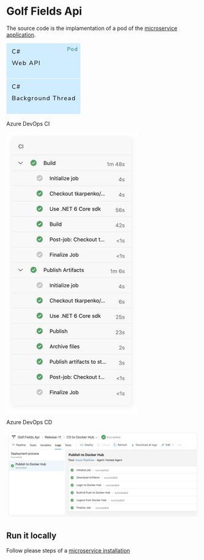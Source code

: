 # Golf Fields Api

The source code is the implamentation of a pod of the [microservice application](https://github.com/tkarpenko/MicroserviceWithKubernetes).

![cd](https://github.com/tkarpenko/GolfFieldsApi/blob/main/docs/pod.jpg)


Azure DevOps CI

![ci](https://github.com/tkarpenko/GolfFieldsApi/blob/main/docs/Azure%20DevOps%20CI.jpg)

Azure DevOps CD

![cd](https://github.com/tkarpenko/GolfFieldsApi/blob/main/docs/Azure%20DevOps%20CD.jpg)

## Run it locally

Follow please steps of a [microservice installation](https://github.com/tkarpenko/MicroserviceWithKubernetes/blob/main/README.md)